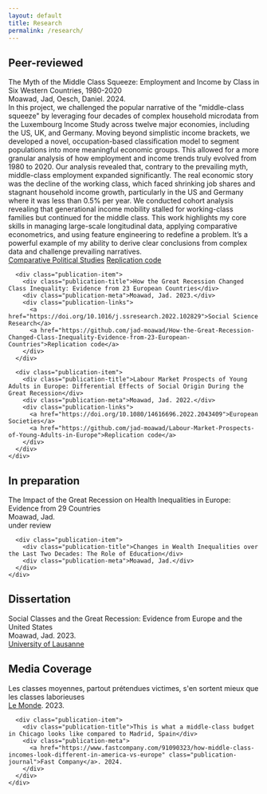 ```yaml
---
layout: default
title: Research
permalink: /research/
---
```


<div class="research-section">
  <div class="research-category">
    <h2>Peer-reviewed</h2>
    <div class="publication-list">
      <div class="publication-item">
        <div class="publication-title">The Myth of the Middle Class Squeeze: Employment and Income by Class in Six Western Countries, 1980-2020</div>
        <div class="publication-meta">Moawad, Jad, Oesch, Daniel. 2024.</div>
        <div class="publication-description">
In this project, we challenged the popular narrative of the "middle-class squeeze" by leveraging four decades of complex household microdata from the Luxembourg Income Study across twelve major economies, including the US, UK, and Germany.
Moving beyond simplistic income brackets, we developed a novel, occupation-based classification model to segment populations into more meaningful economic groups. This allowed for a more granular analysis of how employment and income trends truly evolved from 1980 to 2020.
Our analysis revealed that, contrary to the prevailing myth, middle-class employment expanded significantly. The real economic story was the decline of the working class, which faced shrinking job shares and stagnant household income growth, particularly in the US and Germany where it was less than 0.5% per year. We conducted cohort analysis revealing that generational income mobility stalled for working-class families but continued for the middle class.
This work highlights my core skills in managing large-scale longitudinal data, applying comparative econometrics, and using feature engineering to redefine a problem. It’s a powerful example of my ability to derive clear conclusions from complex data and challenge prevailing narratives.
         </div> 
        <div class="publication-links">
          <a href="https://journals.sagepub.com/doi/full/10.1177/00104140241271166">Comparative Political Studies</a>
          <a href="https://github.com/jad-moawad/How-the-Great-Recession-Changed-Class-Inequality-Evidence-from-23-European-Countries">Replication code</a>
        </div>
      </div>

      <div class="publication-item">
        <div class="publication-title">How the Great Recession Changed Class Inequality: Evidence from 23 European Countries</div>
        <div class="publication-meta">Moawad, Jad. 2023.</div>
        <div class="publication-links">
          <a href="https://doi.org/10.1016/j.ssresearch.2022.102829">Social Science Research</a>
          <a href="https://github.com/jad-moawad/How-the-Great-Recession-Changed-Class-Inequality-Evidence-from-23-European-Countries">Replication code</a>
        </div>
      </div>

      <div class="publication-item">
        <div class="publication-title">Labour Market Prospects of Young Adults in Europe: Differential Effects of Social Origin During the Great Recession</div>
        <div class="publication-meta">Moawad, Jad. 2022.</div>
        <div class="publication-links">
          <a href="https://doi.org/10.1080/14616696.2022.2043409">European Societies</a>
          <a href="https://github.com/jad-moawad/Labour-Market-Prospects-of-Young-Adults-in-Europe">Replication code</a>
        </div>
      </div>
    </div>
  </div>

  <div class="research-category">
    <h2>In preparation</h2>
    <div class="publication-list">
      <div class="publication-item">
        <div class="publication-title">The Impact of the Great Recession on Health Inequalities in Europe: Evidence from 29 Countries</div>
        <div class="publication-meta">Moawad, Jad.</div>
        <div class="publication-meta italic">under review</div>
      </div>

      <div class="publication-item">
        <div class="publication-title">Changes in Wealth Inequalities over the Last Two Decades: The Role of Education</div>
        <div class="publication-meta">Moawad, Jad.</div>
      </div>
    </div>
  </div>

  <div class="research-category">
    <h2>Dissertation</h2>
    <div class="publication-list">
      <div class="publication-item">
        <div class="publication-title">Social Classes and the Great Recession: Evidence from Europe and the United States</div>
        <div class="publication-meta">Moawad, Jad. 2023.</div>
        <div class="publication-links">
          <a href="https://serval.unil.ch/resource/serval:BIB_F2CCAF5D9099.P001/REF">University of Lausanne</a>
        </div>
      </div>
    </div>
  </div>

  <div class="research-category">
    <h2>Media Coverage</h2>
    <div class="publication-list">
      <div class="publication-item">
        <div class="publication-title">Les classes moyennes, partout prétendues victimes, s'en sortent mieux que les classes laborieuses</div>
        <div class="publication-meta">
          <a href="https://www.lemonde.fr/idees/article/2023/06/21/les-classes-moyennes-partout-pretendues-victimes-s-en-sortent-mieux-que-les-classes-laborieuses_6178624_3232.html" class="publication-journal">Le Monde</a>. 2023.
        </div>
      </div>

      <div class="publication-item">
        <div class="publication-title">This is what a middle-class budget in Chicago looks like compared to Madrid, Spain</div>
        <div class="publication-meta">
          <a href="https://www.fastcompany.com/91090323/how-middle-class-incomes-look-different-in-america-vs-europe" class="publication-journal">Fast Company</a>. 2024.
        </div>
      </div>
    </div>
</div>

